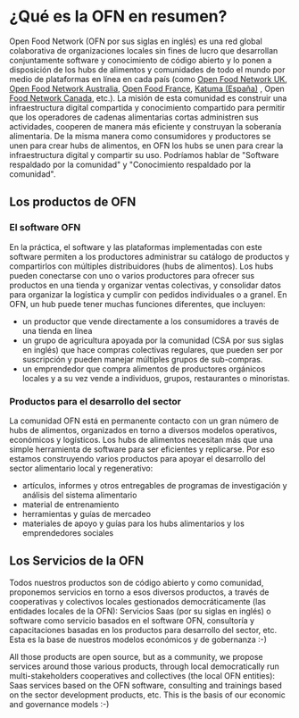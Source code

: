# ¿Qué es la OFN en resumen?

Open Food Network \(OFN por sus siglas en inglés\) es una red global colaborativa de organizaciones locales sin fines de lucro que desarrollan conjuntamente software y conocimiento de código abierto y lo ponen a disposición de los hubs de alimentos y comunidades de todo el mundo por medio de plataformas en línea en cada país \(como [Open Food Network UK](https://openfoodnetwork.org.uk/), [Open Food Network Australia](https://openfoodnetwork.org.au/), [Open Food France](http://openfoodfrance.org/), [Katuma \(España\)](http://katuma.org/) , Open [Food Network Canada](https://openfoodnetwork.ca/), etc.\). La misión de esta comunidad es construir una infraestructura digital compartida y conocimiento compartido para permitir que los operadores de cadenas alimentarias cortas administren sus actividades, cooperen de manera más eficiente y construyan la soberanía alimentaria. De la misma manera como consumidores y productores se unen para crear hubs de alimentos, en OFN los hubs se unen para crear la infraestructura digital y compartir su uso. Podríamos hablar de "Software respaldado por la comunidad" y "Conocimiento respaldado por la comunidad".

## Los productos de OFN

### El software OFN 

En la práctica, el software y las plataformas implementadas con este software permiten a los productores administrar su catálogo de productos y compartirlos con múltiples distribuidores \(hubs de alimentos\). Los hubs pueden conectarse con uno o varios productores para ofrecer sus productos en una tienda y organizar ventas colectivas, y consolidar datos para organizar la logística y cumplir con pedidos individuales o a granel. En OFN, un hub puede tener muchas funciones diferentes, que incluyen:

* un productor que vende directamente a los consumidores a través de una tienda en línea
* un grupo de agricultura apoyada por la comunidad \(CSA por sus siglas en inglés\) que hace compras colectivas regulares, que pueden ser por suscripción y pueden manejar múltiples grupos de sub-compras. 
* un emprendedor que compra alimentos de productores orgánicos locales y a su vez vende a individuos, grupos, restaurantes o minoristas.

### Productos para el desarrollo del sector 

La comunidad OFN está en permanente contacto con un gran número de hubs de alimentos, organizados en torno a diversos modelos operativos, económicos y logísticos. Los hubs de alimentos necesitan más que una simple herramienta de software para ser eficientes y replicarse. Por eso estamos construyendo varios productos para apoyar el desarrollo del sector alimentario local y regenerativo: 

* artículos, informes y otros entregables de programas de investigación y análisis del sistema alimentario 
* material de entrenamiento 
* herramientas y guías de mercadeo 
* materiales de apoyo y guías para los hubs alimentarios y los emprendedores sociales

## Los Servicios de la OFN

Todos nuestros productos son de código abierto y como comunidad, proponemos servicios en torno a esos diversos productos, a través de cooperativas y colectivos locales gestionados democráticamente \(las entidades locales de la OFN\): Servicios Saas \(por su siglas en inglés\) o software como servicio basados ​​en el software OFN, consultoría y capacitaciones basadas en los productos para desarrollo del sector, etc. Esta es la base de nuestros modelos económicos y de gobernanza :-\)

All those products are open source, but as a community, we propose services around those various products, through local democratically run multi-stakeholders cooperatives and collectives \(the local OFN entities\): Saas services based on the OFN software, consulting and trainings based on the sector development products, etc. This is the basis of our economic and governance models :-\)



